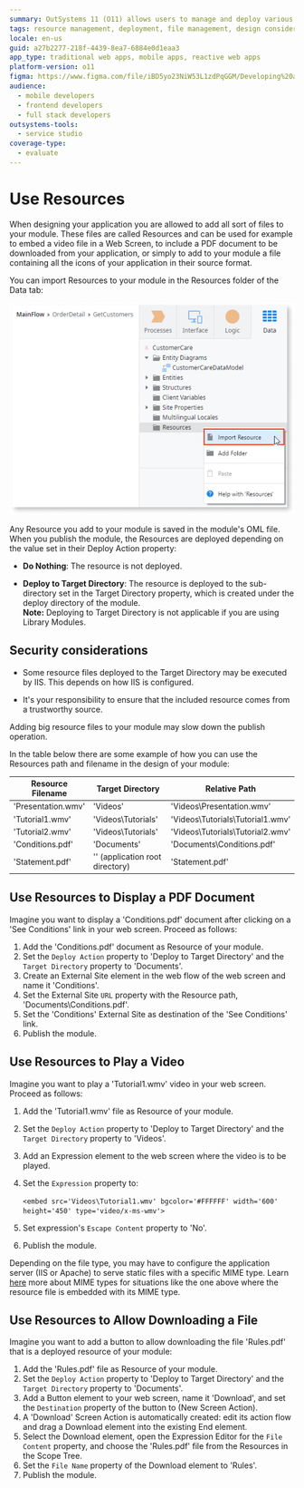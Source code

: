 ```yaml
---
summary: OutSystems 11 (O11) allows users to manage and deploy various types of resources within their applications, enhancing functionality and user interaction.
tags: resource management, deployment, file management, design considerations, performance optimization
locale: en-us
guid: a27b2277-218f-4439-8ea7-6884e0d1eaa3
app_type: traditional web apps, mobile apps, reactive web apps
platform-version: o11
figma: https://www.figma.com/file/iBD5yo23NiW53L1zdPqGGM/Developing%20an%20Application?node-id=174:26
audience:
  - mobile developers
  - frontend developers
  - full stack developers
outsystems-tools:
  - service studio
coverage-type:
  - evaluate
---
```


# Use Resources

When designing your application you are allowed to add all sort of files to your module. These files are called Resources and can be used for example to embed a video file in a Web Screen, to include a PDF document to be downloaded from your application, or simply to add to your module a file containing all the icons of your application in their source format.

You can import Resources to your module in the Resources folder of the Data tab:

![Screenshot showing how to import resources into a module in the Resources folder of the Data tab](images/resources-1.png "Importing Resources")

Any Resource you add to your module is saved in the module's OML file. When you publish the module, the Resources are deployed depending on the value set in their Deploy Action property:

* **Do Nothing**: The resource is not deployed.

* **Deploy to Target Directory**: The resource is deployed to the sub-directory set in the Target Directory property, which is created under the deploy directory of the module.  
    **Note:** Deploying to Target Directory is not applicable if you are using Library Modules.


## Security considerations

* Some resource files deployed to the Target Directory may be executed by IIS. This depends on how IIS is configured.

* It's your responsibility to ensure that the included resource comes from a trustworthy source.


<div class="info" markdown="1">

Adding big resource files to your module may slow down the publish operation.

</div>

In the table below there are some example of how you can use the Resources path and filename in the design of your module:

| Resource Filename | Target Directory | Relative Path |
|-------------------|------------------|---------------|
|'Presentation.wmv' |'Videos'          |'Videos\Presentation.wmv'|
|'Tutorial1.wmv'    |'Videos\Tutorials'|'Videos\Tutorials\Tutorial1.wmv'|
|'Tutorial2.wmv'    |'Videos\Tutorials'|'Videos\Tutorials\Tutorial2.wmv'|
|'Conditions.pdf'   |'Documents'       |'Documents\Conditions.pdf'|
|'Statement.pdf'    |'' (application root directory)|'Statement.pdf'|


## Use Resources to Display a PDF Document

Imagine you want to display a 'Conditions.pdf'  document after clicking on a 'See Conditions' link in your web screen. Proceed as follows:

1. Add the 'Conditions.pdf' document as Resource of your module.
1. Set the `Deploy Action` property to 'Deploy to Target Directory' and the `Target Directory` property to 'Documents'.
1. Create an External Site element in the web flow of the web screen and name it 'Conditions'.
1. Set the External Site `URL` property with the Resource path,  'Documents\Conditions.pdf'.
1. Set the 'Conditions' External Site as destination of the 'See Conditions' link.
1. Publish the module.


## Use Resources to Play a Video

Imagine you want to play a 'Tutorial1.wmv' video in your web screen. Proceed as follows:

1. Add the 'Tutorial1.wmv' file as Resource of your module.

1. Set the `Deploy Action` property to 'Deploy to Target Directory' and the `Target Directory` property to 'Videos'.

1. Add an Expression element to the web screen where the video is to be played.

1. Set the `Expression` property to:

    `<embed src='Videos\Tutorial1.wmv' bgcolor='#FFFFFF' width='600' height='450' type='video/x-ms-wmv'>`

1. Set expression's `Escape Content` property to 'No'.

1. Publish the module.

<div class="info" markdown="1">

Depending on the file type, you may have to configure the application server (IIS or Apache) to serve static files with a specific MIME type. Learn [here](https://en.wikipedia.org/wiki/Media_type) more about MIME types for situations like the one above where the resource file is embedded with its MIME type.

</div>


## Use Resources to Allow Downloading a File

Imagine you want to add a button to allow downloading the file 'Rules.pdf' that is a deployed resource of your module:

1. Add the 'Rules.pdf' file as Resource of your module.
1. Set the `Deploy Action` property to 'Deploy to Target Directory' and the `Target Directory` property to 'Documents'.
1. Add a Button element to your web screen, name it 'Download', and set the `Destination` property of the button to (New Screen Action).
1. A 'Download' Screen Action is automatically created: edit its action flow and drag a Download element into the existing End element.
1. Select the Download element, open the Expression Editor for the `File Content` property, and choose the 'Rules.pdf' file from the Resources in the Scope Tree.
1. Set the `File Name` property of the Download element to 'Rules'.
1. Publish the module.
